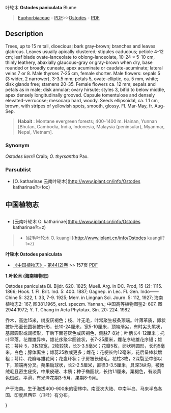 叶轮木  **Ostodes paniculata** Blume

> [Euphorbiaceae](http://www.iplant.cn/info/Euphorbiaceae?t=foc) - [PDF](http://www.iplant.cn/foc/pdf/Euphorbiaceae.pdf)>>[Ostodes](http://www.iplant.cn/info/Ostodes?t=foc) - [PDF](http://www.iplant.cn/foc/pdf/Ostodes.pdf)

## Description

Trees, up to 15 m tall, dioecious; bark gray-brown; branches and leaves glabrous. Leaves usually apically clustered; stipules caducous; petiole 4-12 cm; leaf blade ovate-lanceolate to oblong-lanceolate, 10-24 × 5-10 cm, thinly leathery, abaxially glaucous-gray or gray-brown when dry, base rounded or broadly cuneate, apex acuminate or caudate-acuminate; lateral veins 7 or 8. Male thyrses 7-25 cm, female shorter. Male flowers: sepals 5 (3 wider, 2 narrower), 3-3.5 mm; petals 5, ovate-elliptic, ca. 5 mm, white; disk glands free; stamens 20-35. Female flowers ca. 12 mm; sepals and petals as in male; disk annular; ovary hirsute; styles 3, bifid to below middle, apex densely longitudinally grooved. Capsule tomentulose and densely elevated-verrucose; mesocarp hard, woody. Seeds ellipsoidal, ca. 1.1 cm, brown, with stripes of yellowish spots, smooth, glossy. Fl. Mar-May, fr. Aug-Sep.

> **Habait** : 
> Montane evergreen forests; 400-1400 m. Hainan, Yunnan [Bhutan, Cambodia, India, Indonesia, Malaysia (peninsular), Myanmar, Nepal, Vietnam].

### Synonym
*Ostodes kerrii* Craib; *O. thyrsantha* Pax.

### Parsublist

* [O.  katharinae  云南叶轮木](http://www.iplant.cn/info/Ostodes katharinae?t=foc)

## 中国植物志

## 
* [云南叶轮木  O.  katharinae](http://www.iplant.cn/info/Ostodes katharinae?t=z)
> * [绒毛叶轮木  O.  kuangii](http://www.iplant.cn/info/Ostodes kuangii?t=z)

**叶轮木 Ostodes paniculata**

* [《中国植物志》](http://www.iplant.cn/frps)- [第44(2)卷](http://www.iplant.cn/frps/vol/44(2)) >> 157页 [PDF](http://www.iplant.cn/frps/pdf/44(2)/157.PDF)

**1.叶轮木 (海南植物志)**

Ostodes paniculata Bl. Bijdr. 620. 1825; Muell. Arg. in DC. Prod, 15 (2): 1115. 1866; Hook. f. Fl. Brit. Ind. 5: 400. 1887; Gagnep. in Lec. Fl. Gen. Indo—— Chine 5: 322, f. 33, 7-9. 1925; Merr. in Lingnan Sci. Journ. 5: 112, 1927; 海南植物志2: 167, 图381.1965, ercl. speczm. Yannan.; 中国高等植物图鉴2: 607. 图2944.1972; Y. T. Chang in Acta Phytotax. Sin. 20: 224. 1982

乔木，高达15米，树皮灰褐色；枝、叶无毛，叶常聚生枝条顶端。叶薄革质，卵状披针形至长圆状披针形，长10-24厘米，宽5-10厘米，顶端渐尖，有时尖头尾状，基部圆形或阔楔形，干后下面苍灰色或灰褐色，侧脉7-8对；叶柄长4-12厘米；托叶早落。花雌雄异株，雄花序聚伞圆锥状，长7-25厘米，雌花序较雄花序短；雄花：萼片 5，3枚较宽，2枚较狭，长3-3.5毫米；花瓣5枚，卵状椭圆形，长约5毫米，白色；腺体离生；雄蕊25枚或更多；雌花：花梗长约12毫米，花后呈棒状增粗；萼片、花瓣与雄花同；花盘环状；子房被长硬毛，花柱3枚，2深裂至中部以下，顶端再分叉。蒴果扁球状，长2-2.5厘米，直径3-3.5厘米，具深3纵沟，被微绒毛且密生疣突，中果皮硬、木质；种子椭圆状，长约1.1厘米，栗褐色，有淡黄色斑纹，平滑，有光泽花期3-5月，果期8-9月。

产于海南。生于海拔400-900米的密林中。南亚次大陆、中南半岛、马来半岛各国、印度尼西亚（爪哇）有分布。

}